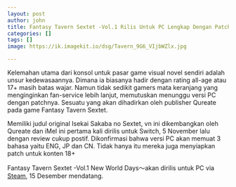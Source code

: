 ```yaml
---
layout: post
author: john
title: Fantasy Tavern Sextet -Vol.1 Rilis Untuk PC Lengkap Dengan Patch
categories: []
tags: []
image: https://ik.imagekit.io/dsg/Tavern_9G6_VIjbWZlx.jpg

---
```

Kelemahan utama dari konsol untuk pasar game visual novel sendiri adalah unsur kedewasaannya. Dimana ia biasanya hadir dengan rating all-age atau 17+ masih batas wajar. Namun tidak sedikit gamers mata keranjang yang menginginkan fan-service lebih lanjut, memutuskan menunggu versi PC dengan patchnya. Sesuatu yang akan dihadirkan oleh publisher Qureate pada game Fantasy Tavern Sextet. 

Memiliki judul original Isekai Sakaba no Sextet, vn ini dikembangkan oleh Qureate dan iMel ini pertama kali dirilis untuk Switch, 5 November lalu dengan review cukup postif. Dikonfirmasi bahwa versi PC akan memuat 3 bahasa yaitu ENG, JP dan CN. Tidak hanya itu mereka juga menyiapkan patch untuk konten 18+

Fantasy Tavern Sextet -Vol.1 New World Days～akan dirilis untuk PC via [Steam](https://store.steampowered.com/app/1372830/Fantasy_Tavern_Sextet_Vol1_New_World_Days/), 15 Desember mendatang.